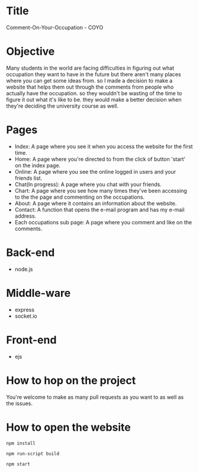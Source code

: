# Title
Comment-On-Your-Occupation - COYO

# Objective
Many students in the world are facing difficulties in figuring out what occupation they want to have in the future but there aren't many places where you can get some ideas from. so I made a decision to make a website that helps them out through the comments from people who actually have the occupation. so they wouldn't be wasting of the time to figure it out what it's like to be. they would make a better decision when they're deciding the university course as well.

# Pages
- Index: A page where you see it when you access the website for the first time.
- Home: A page where you're directed to from the click of button 'start' on the index page.
- Online: A page where you see the online logged in users and your friends list.
- Chat(In progress): A page where you chat with your friends.
- Chart: A page where you see how many times they've been accessing to the the page and commenting on the occupations.
- About: A page where it contains an information about the website.
- Contact: A function that opens the e-mail program and has my e-mail address.
- Each occupations sub page: A page where you comment and like on the comments.

# Back-end
- node.js

# Middle-ware
- express
- socket.io

# Front-end
- ejs

# How to hop on the project
You're welcome to make as many pull requests as you want to as well as the issues.

# How to open the website
```
npm install
```
```
npm run-script build
```
```
npm start
```
